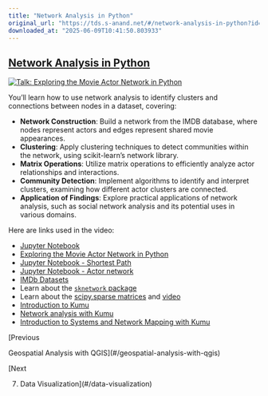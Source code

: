 ```yaml
---
title: "Network Analysis in Python"
original_url: "https://tds.s-anand.net/#/network-analysis-in-python?id=network-analysis-in-python"
downloaded_at: "2025-06-09T10:41:50.803933"
---
```


[Network Analysis in Python](#/network-analysis-in-python?id=network-analysis-in-python)
----------------------------------------------------------------------------------------

[![Talk: Exploring the Movie Actor Network in Python](https://i.ytimg.com/vi_webp/uPL3VuRqOy4/sddefault.webp)](https://youtu.be/uPL3VuRqOy4)

You’ll learn how to use network analysis to identify clusters and connections between nodes in a dataset, covering:

* **Network Construction**: Build a network from the IMDB database, where nodes represent actors and edges represent shared movie appearances.
* **Clustering**: Apply clustering techniques to detect communities within the network, using scikit-learn’s network library.
* **Matrix Operations**: Utilize matrix operations to efficiently analyze actor relationships and interactions.
* **Community Detection**: Implement algorithms to identify and interpret clusters, examining how different actor clusters are connected.
* **Application of Findings**: Explore practical applications of network analysis, such as social network analysis and its potential uses in various domains.

Here are links used in the video:

* [Jupyter Notebook](https://colab.research.google.com/drive/1VRlAOfREGwflv7v2VmN-6O_wqRno4Xcq?usp=sharing)
* [Exploring the Movie Actor Network in Python](https://youtu.be/6hzLw80qxto)
* [Jupyter Notebook - Shortest Path](https://colab.research.google.com/drive/1-b0pA1O6rCS-ZwU_MWdCzx0CEI_WnyZ2)
* [Jupyter Notebook - Actor network](https://colab.research.google.com/drive/1Lps2fkRlyPAnR63hDOihzCaMvo_RU6Ds)
* [IMDb Datasets](https://developer.imdb.com/non-commercial-datasets/)
* Learn about the [`sknetwork` package](https://scikit-network.readthedocs.io/en/latest/use_cases/votes.html)
* Learn about the [scipy.sparse matrices](https://cmdlinetips.com/2018/03/sparse-matrices-in-python-with-scipy/) and [video](https://youtu.be/v_S7cOL5ZWU)
* [Introduction to Kumu](https://youtu.be/fwiz7PnipgQ)
* [Network analysis with Kumu](https://docs.kumu.io/guides/disciplines/sna-network-mapping)
* [Introduction to Systems and Network Mapping with Kumu](https://www.coursera.org/projects/systems-network-kumu)

[Previous

Geospatial Analysis with QGIS](#/geospatial-analysis-with-qgis)

[Next

7. Data Visualization](#/data-visualization)